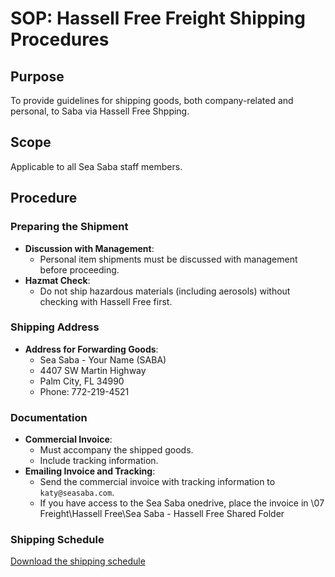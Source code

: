 # SOP: Hassell Free Freight Shipping Procedures

## Purpose
To provide guidelines for shipping goods, both company-related and personal, to Saba via Hassell Free Shpping.

## Scope
Applicable to all Sea Saba staff members.

## Procedure

### Preparing the Shipment
- **Discussion with Management**:
    - Personal item shipments must be discussed with management before proceeding.
- **Hazmat Check**:
    - Do not ship hazardous materials (including aerosols) without checking with Hassell Free first.

### Shipping Address
- **Address for Forwarding Goods**:
    - Sea Saba - Your Name (SABA)
    - 4407 SW Martin Highway
    - Palm City, FL 34990
    - Phone: 772-219-4521

### Documentation
- **Commercial Invoice**:
    - Must accompany the shipped goods.
    - Include tracking information.
- **Emailing Invoice and Tracking**:
    - Send the commercial invoice with tracking information to `katy@seasaba.com`.
    - If you have access to the Sea Saba onedrive, place the invoice in \07 Freight\Hassell Free\Sea Saba - Hassell Free Shared Folder

### Shipping Schedule
[Download the shipping schedule](../files/2025%20Shipping%20to%20Saba%20Calendar.pdf)
